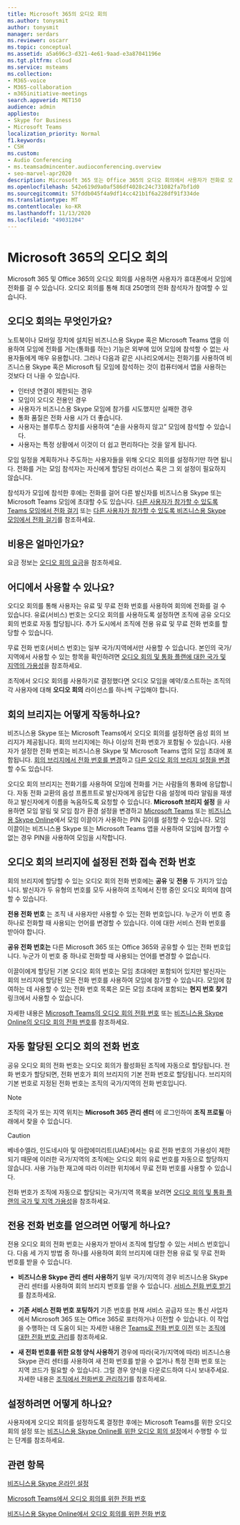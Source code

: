 ```yaml
---
title: Microsoft 365의 오디오 회의
ms.author: tonysmit
author: tonysmit
manager: serdars
ms.reviewer: oscarr
ms.topic: conceptual
ms.assetid: a5a696c3-d321-4e61-9aad-e3a87041196e
ms.tgt.pltfrm: cloud
ms.service: msteams
ms.collection:
- M365-voice
- M365-collaboration
- m365initiative-meetings
search.appverid: MET150
audience: admin
appliesto:
- Skype for Business
- Microsoft Teams
localization_priority: Normal
f1.keywords:
- CSH
ms.custom:
- Audio Conferencing
- ms.teamsadmincenter.audioconferencing.overview
- seo-marvel-apr2020
description: Microsoft 365 또는 Office 365의 오디오 회의에서 사용자가 전화로 모임에 전화를 걸 수 있는 방법에 대해 자세히 알아보습니다.
ms.openlocfilehash: 542e619d9a0af586df4028c24c731082fa7bf1d0
ms.sourcegitcommit: 57fddb045f4a9df14cc421b1f6a228df91f334de
ms.translationtype: MT
ms.contentlocale: ko-KR
ms.lasthandoff: 11/13/2020
ms.locfileid: "49031204"
---
```

# <a name="audio-conferencing-in-microsoft-365"></a>Microsoft 365의 오디오 회의
Microsoft 365 및 Office 365의 오디오 회의를 사용하면 사용자가 휴대폰에서 모임에 전화를 걸 수 있습니다. 오디오 회의를 통해 최대 250명의 전화 참석자가 참여할 수 있습니다.

## <a name="what-is-audio-conferencing"></a>오디오 회의는 무엇인가요?
노트북이나 모바일 장치에 설치된 비즈니스용 Skype 혹은 Microsoft Teams 앱을 이용하여 모임에 전화를 거는(통화를 하는) 기능은 외부에 있어 모임에 참석할 수 없는 사용자들에게 매우 유용합니다. 그러나 다음과 같은 시나리오에서는 전화기를 사용하여 비즈니스용 Skype 혹은 Microsoft 팀 모임에 참석하는 것이 컴퓨터에서 앱을 사용하는 것보다 더 나을 수 있습니다.
  
- 인터넷 연결이 제한되는 경우
- 모임이 오디오 전용인 경우
- 사용자가 비즈니스용 Skype 모임에 참가를 시도했지만 실패한 경우
- 통화 품질은 전화 사용 시가 더 좋습니다.
- 사용자는 블루투스 장치를 사용하여 “손을 사용하지 않고” 모임에 참석할 수 있습니다.
- 사용자는 특정 상황에서 이것이 더 쉽고 편리하다는 것을 알게 됩니다.

모임 일정을 계획하거나 주도하는 사용자들을 위해 오디오 회의를 설정하기만 하면 됩니다. 전화를 거는 모임 참석자는 자신에게 할당된 라이선스 혹은 그 외 설정이 필요하지 않습니다.

참석자가 모임에 참석한 후에는 전화를 걸어 다른 발신자를 비즈니스용 Skype 또는 Microsoft Teams 모임에 초대할 수도 있습니다. [다른 사용자가 참가할 수 있도록 Teams 모임에서 전화 걸기](dialing-out-from-a-teams-meeting-so-other-people-can-join-it.md) 또는 [다른 사용자가 참가할 수 있도록 비즈니스용 Skype 모임에서 전화 걸기](/SkypeForBusiness/audio-conferencing-in-office-365/dialing-out-from-a-meeting-so-other-people-can-join-it)를 참조하세요.

## <a name="what-does-it-cost"></a>비용은 얼마인가요?
요금 정보는 [오디오 회의 요금](https://products.office.com/microsoft-teams/online-meeting-solutions#customerstoryregion2)을 참조하세요.

## <a name="where-is-it-available"></a>어디에서 사용할 수 있나요?
오디오 회의를 통해 사용자는 유료 및 무료 전화 번호를 사용하여 회의에 전화를 걸 수 있습니다. 유료(서비스) 번호는 오디오 회의를 사용하도록 설정하면 조직에 공유 오디오 회의 번호로 자동 할당됩니다. 추가 도시에서 조직에 전용 유료 및 무료 전화 번호를 할당할 수 있습니다.

무료 전화 번호(서비스 번호)는 일부 국가/지역에서만 사용할 수 있습니다. 본인의 국가/지역에서 사용할 수 있는 항목을 확인하려면 [오디오 회의 및 통화 플랜에 대한 국가 및 지역의 가용성](country-and-region-availability-for-audio-conferencing-and-calling-plans/country-and-region-availability-for-audio-conferencing-and-calling-plans.md)을 참조하세요.

조직에서 오디오 회의를 사용하기로 결정했다면 오디오 모임을 예약/호스트하는 조직의 각 사용자에 대해 **오디오 회의** 라이선스를 하나씩 구입해야 합니다.

## <a name="how-do-conferencing-bridges-work"></a>회의 브리지는 어떻게 작동하나요?
비즈니스용 Skype 또는 Microsoft Teams에서 오디오 회의를 설정하면 음성 회의 브리지가 제공됩니다. 회의 브리지에는 하나 이상의 전화 번호가 포함될 수 있습니다. 사용자가 설정한 전화 번호는 비즈니스용 Skype 및 Microsoft Teams 앱의 모임 초대에 포함됩니다. [회의 브리지에서 전화 번호를 변경](change-the-phone-numbers-on-your-audio-conferencing-bridge.md)하고 [다른 오디오 회의 브리지 설정을 변경](change-the-settings-for-an-audio-conferencing-bridge.md)할 수도 있습니다. 
  
오디오 회의 브리지는 전화기를 사용하여 모임에 전화를 거는 사람들의 통화에 응답합니다. 자동 전화 교환의 음성 프롬프트로 발신자에게 응답한 다음 설정에 따라 알림을 재생하고 발신자에게 이름을 녹음하도록 요청할 수 있습니다. **Microsoft 브리지 설정** 을 사용하면 모임 알림 및 모임 참가 환경 설정을 변경하고 [Microsoft Teams](set-the-pin-length-for-audio-conferencing-meetings-in-teams.md) 또는 [비즈니스용 Skype Online](/SkypeForBusiness/audio-conferencing-in-office-365/set-the-pin-length-for-audio-conferencing-meetings)에서 모임 이끌이가 사용하는 PIN 길이를 설정할 수 있습니다. 모임 이끌이는 비즈니스용 Skype 또는 Microsoft Teams 앱을 사용하여 모임에 참가할 수 없는 경우 PIN을 사용하여 모임을 시작합니다.

## <a name="dial-in-phone-numbers-set-on-an-audio-conferencing-bridge"></a>오디오 회의 브리지에 설정된 전화 접속 전화 번호
회의 브리지에 할당할 수 있는 오디오 회의 전화 번호에는 **공유** 및 **전용** 두 가지가 있습니다. 발신자가 두 유형의 번호를 모두 사용하여 조직에서 진행 중인 오디오 회의에 참여할 수 있습니다.
  
 **전용 전화 번호** 는 조직 내 사용자만 사용할 수 있는 전화 번호입니다. 누군가 이 번호 중 하나로 전화할 때 사용되는 언어를 변경할 수 있습니다. 이에 대한 서비스 전화 번호를 받아야 합니다.
  
 **공유 전화 번호는** 다른 Microsoft 365 또는 Office 365와 공유할 수 있는 전화 번호입니다. 누군가 이 번호 중 하나로 전화할 때 사용되는 언어를 변경할 수 없습니다.
  
이끌이에게 할당된 기본 오디오 회의 번호는 모임 초대에만 포함되어 있지만 발신자는 회의 브리지에 할당된 모든 전화 번호를 사용하여 모임에 참가할 수 있습니다. 모임에 참여하는 데 사용할 수 있는 전화 번호 목록은 모든 모임 초대에 포함되는 **현지 번호 찾기** 링크에서 사용할 수 있습니다.

자세한 내용은 [Microsoft Teams의 오디오 회의 전화 번호](phone-numbers-for-audio-conferencing-in-teams.md) 또는 [비즈니스용 Skype Online의 오디오 회의 전화 번호](/SkypeForBusiness/audio-conferencing-in-office-365/phone-numbers-for-audio-conferencing)를 참조하세요.
  
## <a name="automatically-assigned-audio-conferencing-phone-numbers"></a>자동 할당된 오디오 회의 전화 번호
공유 오디오 회의 전화 번호는 오디오 회의가 활성화된 조직에 자동으로 할당됩니다. 전화 번호가 할당되면, 전화 번호가 회의 브리지의 기본 전화 번호로 할당됩니다. 브리지의 기본 번호로 지정된 전화 번호는 조직의 국가/지역의 전화 번호입니다.
  
> [!NOTE]
> 조직의 국가 또는 지역 위치는 **Microsoft 365 관리 센터** 에 로그인하여 **조직 프로필** 아래에서 찾을 수 있습니다. 
  
> [!CAUTION]
> 베네수엘라, 인도네시아 및 아랍에미리트(UAE)에서는 유료 전화 번호의 가용성이 제한되기 때문에 이러한 국가/지역의 조직에는 오디오 회의 유료 번호를 자동으로 할당하지 않습니다. 사용 가능한 재고에 따라 이러한 위치에서 무료 전화 번호를 사용할 수 있습니다. 
  
전화 번호가 조직에 자동으로 할당되는 국가/지역 목록을 보려면 [오디오 회의 및 통화 플랜의 국가 및 지역 가용성](country-and-region-availability-for-audio-conferencing-and-calling-plans/country-and-region-availability-for-audio-conferencing-and-calling-plans.md)을 참조하세요.
  
## <a name="how-do-you-get-dedicated-phone-numbers"></a>전용 전화 번호를 얻으려면 어떻게 하나요?
전용 오디오 회의 전화 번호는 사용자가 받아서 조직에 할당할 수 있는 서비스 번호입니다. 다음 세 가지 방법 중 하나를 사용하여 회의 브리지에 대한 전용 유료 및 무료 전화 번호를 받을 수 있습니다.

- **비즈니스용 Skype 관리 센터 사용하기** 일부 국가/지역의 경우 비즈니스용 Skype 관리 센터를 사용하여 회의 브리지 번호를 얻을 수 있습니다. [서비스 전화 번호 받기](/microsoftteams/getting-service-phone-numbers)를 참조하세요.
    
- **기존 서비스 전화 번호 포팅하기** 기존 번호를 현재 서비스 공급자 또는 통신 사업자에서 Microsoft 365 또는 Office 365로 포터하거나 이전할 수 있습니다. 이 작업을 수행하는 데 도움이 되는 자세한 내용은 [Teams로 전화 번호 이전](phone-number-calling-plans/transfer-phone-numbers-to-teams.md) 또는 [조직에 대한 전화 번호 관리](manage-phone-numbers-for-your-organization/manage-phone-numbers-for-your-organization.md)를 참조하세요.  
  
- **새 전화 번호를 위한 요청 양식 사용하기** 경우에 따라(국가/지역에 따라) 비즈니스용 Skype 관리 센터를 사용하여 새 전화 번호를 받을 수 없거나 특정 전화 번호 또는 지역 코드가 필요할 수 있습니다. 그럴 경우 양식을 다운로드하여 다시 보내주세요. 자세한 내용은 [조직에서 전화번호 관리하기](manage-phone-numbers-for-your-organization/manage-phone-numbers-for-your-organization.md)를 참조하세요.

## <a name="how-do-you-set-it-up"></a>설정하려면 어떻게 하나요?
사용자에게 오디오 회의를 설정하도록 결정한 후에는 Microsoft Teams를 위한 오디오 회의 설정 또는 [비즈니스용 Skype Online를 위한 오디오 회의 설정](/SkypeForBusiness/audio-conferencing-in-office-365/set-up-audio-conferencing)에서 수행할 수 있는 단계를 참조하세요.

## <a name="related-topics"></a>관련 항목

[비즈니스용 Skype 온라인 설정](/SkypeForBusiness/set-up-skype-for-business-online/set-up-skype-for-business-online)
  
[Microsoft Teams에서 오디오 회의를 위한 전화 번호](phone-numbers-for-audio-conferencing-in-teams.md) 

[비즈니스용 Skype Online에서 오디오 회의를 위한 전화 번호](/SkypeForBusiness/audio-conferencing-in-office-365/phone-numbers-for-audio-conferencing)
